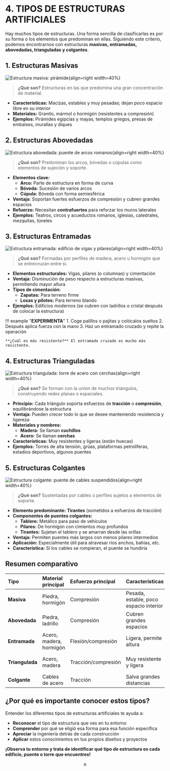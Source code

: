 # **4. TIPOS DE ESTRUCTURAS ARTIFICIALES**

Hay muchos tipos de estructuras. Una forma sencilla de clasificarlas es por su forma o los elementos que predominan en ellas. Siguiendo este criterio, podemos encontrarnos con estructuras **masivas, entramadas, abovedadas, trianguladas y colgantes**.

## **1. Estructuras Masivas**

![Estructura masiva: pirámide](./media/masiva.png){align=right width=40%}

> **¿Qué son?** Estructuras en las que predomina una gran concentración de material.

- **Características:** Macizas, estables y muy pesadas; dejan poco espacio libre en su interior
- **Materiales:** Granito, mármol o hormigón (resistentes a compresión)
- **Ejemplos:** Pirámides egipcias y mayas, templos griegos, presas de embalses, murallas y diques

## **2. Estructuras Abovedadas**

![Estructura abovedada: puente de arcos romanos](./media/abovedada.png){align=right width=40%}

> **¿Qué son?** Predominan los arcos, bóvedas o cúpulas como elementos de sujeción y soporte.

- **Elementos clave:**
    - **Arco:** Parte de estructura en forma de curva
    - **Bóveda:** Sucesión de varios arcos
    - **Cúpula:** Bóveda con forma semiesférica
- **Ventaja:** Soportan fuertes esfuerzos de compresión y cubren grandes espacios
- **Refuerzo:** Necesitan **contrafuertes** para reforzar los muros laterales
- **Ejemplos:** Teatros, circos y acueductos romanos, iglesias, catedrales, mezquitas, túneles



## **3. Estructuras Entramadas**

![Estructura entramada: edificio de vigas y pilares](./media/entramada.png){align=right width=40%}

> **¿Qué son?** Formadas por perfiles de madera, acero u hormigón que se entrecruzan entre sí.

- **Elementos estructurales:** Vigas, pilares (o columnas) y cimentación
- **Ventaja:** Disminución de peso respecto a estructuras masivas, permitiendo mayor altura
- **Tipos de cimentación:**
    - **Zapatas:** Para terreno firme
    - **Losas y pilotes:** Para terreno blando
- **Ejemplos:** Edificios modernos (se cubren con ladrillos o cristal después de colocar la estructura)

!!! example "**EXPERIMENTA**"
    1. Coge palillos o pajitas y colócalos sueltos
    2. Después aplica fuerza con la mano
    3. Haz un entramado cruzado y repite la operación

    **¿Cuál es más resistente?** El entramado cruzado es mucho más resistente.
    
## **4. Estructuras Trianguladas**

![Estructura triangulada: torre de acero con cerchas](./media/triangulada.png){align=right width=40%}

> **¿Qué son?** Se forman con la unión de muchos triángulos, construyendo redes planas o espaciales.

- **Principio:** Cada triángulo soporta esfuerzos de **tracción** o **compresión**, equilibrándose la estructura
- **Ventaja:** Pueden crecer todo lo que se desee manteniendo resistencia y ligereza
- **Materiales y nombres:**
    - **Madera:** Se llaman **cuchillos**
    - **Acero:** Se llaman **cerchas**
- **Características:** Muy resistentes y ligeras (están huecas)
- **Ejemplos:** Torres de alta tensión, grúas, plataformas petrolíferas, estadios deportivos, algunos puentes


## **5. Estructuras Colgantes**

![Estructura colgante: puente de cables suspendidos](./media/colgante.png){align=right width=40%}

> **¿Qué son?** Sustentadas por cables o perfiles sujetos a elementos de soporte.

- **Elemento predominante:** **Tirantes** (sometidos a esfuerzos de tracción)
- **Componentes de puentes colgantes:**
    - **Tablero:** Metálico para paso de vehículos
    - **Pilares:** De hormigón con cimientos muy profundos
    - **Tirantes:** Sujetan el tablero y se amarran desde las orillas
- **Ventaja:** Permiten puentes más largos con menos pilares intermedios
- **Aplicación:** Especialmente útil para atravesar ríos anchos, bahías, etc.
- **Característica:** Si los cables se rompieran, el puente se hundiría


## **Resumen comparativo**

| Tipo | Material principal | Esfuerzo principal | Características | Ejemplos |
| :-- | :-- | :-- | :-- | :-- |
| **Masiva** | Piedra, hormigón | Compresión | Pesada, estable, poco espacio interior | Pirámides, presas |
| **Abovedada** | Piedra, ladrillo | Compresión | Cubren grandes espacios | Catedrales, túneles |
| **Entramada** | Acero, madera, hormigón | Flexión/compresión | Ligera, permite altura | Edificios modernos |
| **Triangulada** | Acero, madera | Tracción/compresión | Muy resistente y ligera | Torres eléctricas, grúas |
| **Colgante** | Cables de acero | Tracción | Salva grandes distancias | Puentes colgantes |

## **¿Por qué es importante conocer estos tipos?**

Entender los diferentes tipos de estructuras artificiales te ayuda a:

- **Reconocer** el tipo de estructura que ves en tu entorno
- **Comprender** por qué se eligió esa forma para esa función específica
- **Apreciar** la ingeniería detrás de cada construcción
- **Aplicar** estos conocimientos en tus propios diseños y proyectos

**¡Observa tu entorno y trata de identificar qué tipo de estructura es cada edificio, puente o torre que encuentres!**

<div style="text-align: center">⁂</div>